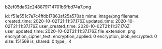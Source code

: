 b2ef05da62c248879714701b6fbd74a7.png

id: f51e551c7e7c4ffdb17863af25a570ab
mime: image/png
filename: 
created_time: 2020-10-02T21:11:37.176Z
updated_time: 2020-10-02T21:11:37.176Z
user_created_time: 2020-10-02T21:11:37.176Z
user_updated_time: 2020-10-02T21:11:37.176Z
file_extension: png
encryption_cipher_text: 
encryption_applied: 0
encryption_blob_encrypted: 0
size: 151569
is_shared: 0
type_: 4